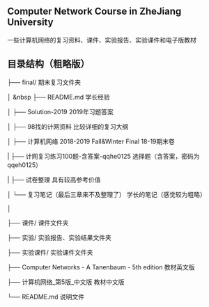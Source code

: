 ## Computer Network Course in ZheJiang University  

一些计算机网络的复习资料、课件、实验报告、实验课件和电子版教材  

## 目录结构（粗略版）  

├── final/                                          期末复习文件夹  

│     &nbsp ├── README.md                                   学长经验    

│     ├── Solution-2019                               2019年习题答案  

│     ├── 98找的计网资料                               比较详细的复习大纲  

│     ├── 计算机网络 2018-2019 Fall&Winter Final       18-19期末卷  

|     ├── 计网复习练习100题-含答案-qqhe0125             选择题（含答案，密码为qqeh0125）  

|     ├── 试卷整理                                     具有较高参考价值  

│     └── 复习笔记（最后三章来不及整理了）               学长的笔记（感觉较为粗略）  

│  

├── 课件/                                           课件文件夹  

├── 实验/                                           实验报告、实验结果文件夹  

├── 实验课件/                                       实验课件文件夹  

├── Computer Networks - A Tanenbaum - 5th edition  教材英文版  

├── 计算机网络_第5版_中文版                          教材中文版  

└── README.md                                      说明文件
